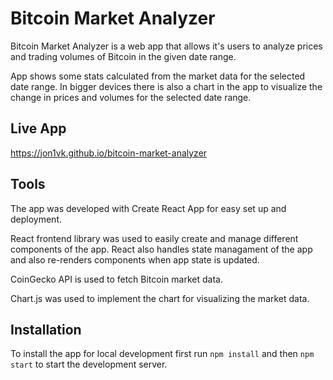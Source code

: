 # Bitcoin Market Analyzer

Bitcoin Market Analyzer is a web app that allows it's users to analyze prices
and trading volumes of Bitcoin in the given date range.

App shows some stats calculated from the market data for the selected date
range. In bigger devices there is also a chart in the app to visualize the
change in prices and volumes for the selected date range.

## Live App

<https://jon1vk.github.io/bitcoin-market-analyzer>

## Tools

The app was developed with Create React App for easy set up and deployment.

React frontend library was used to easily create and manage different components
of the app. React also handles state managament of the app and also re-renders
components when app state is updated.

CoinGecko API is used to fetch Bitcoin market data.

Chart.js was used to implement the chart for visualizing the market data.

## Installation

To install the app for local development first run `npm install` and then
`npm start` to start the development server.

